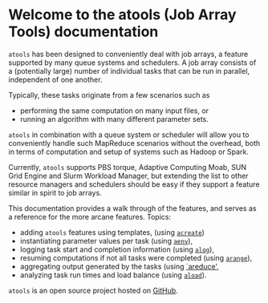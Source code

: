 # Welcome to the atools (Job Array Tools) documentation

`atools` has been designed to conveniently deal with job arrays, a feature
supported by many queue systems and schedulers.  A job array consists of
a (potentially large) number of individual tasks that can be run in
parallel, independent of one another.

Typically, these tasks originate from a few scenarios such as

* performing the same computation on many input files, or
* running an algorithm with many different parameter sets.

`atools` in combination with a queue system or scheduler will allow you
to conveniently handle such MapReduce scenarios without the overhead,
both in terms of computation and setup of systems such as Hadoop or
Spark.

Currently, `atools` supports PBS torque, Adaptive Computing Moab, 
SUN Grid Engine and Slurm Workload Manager, but extending the list to 
other resource managers and schedulers should be easy if they support 
a feature similar in spirit to job arrays.

This documentation provides a walk through of the features, and serves as
a reference for the more arcane features.  Topics:

* adding `atools` features using templates,
    (using [`acreate`](acreate.md))
* instantiating parameter values per task (using [`aenv`](aenv.md)),
* logging task start and completion information (using [`alog`](alog.md)),
* resuming computations if not all tasks were completed
    (using [`arange`](arange.md)),
* aggregating output generated by the tasks (using [`areduce'](areduce.md),
* analyzing task run times and load balance (using [`aload`](aload.md)).

`atools` is an open source project hosted on
[GitHub](https://github.com/gjbex/atools).
